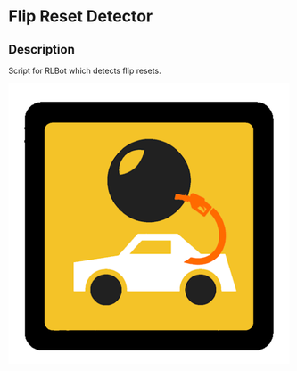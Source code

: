 # Flip Reset Detector

## Description

Script for RLBot which detects flip resets.

![Logo](https://github.com/Nutelladroid/FlipResetDetector/blob/main/logo.png?raw=true)
